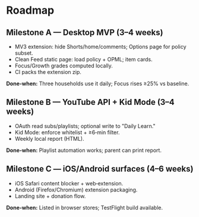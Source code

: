 <!-- status: stub; target: 150+ words -->
<!-- status: stub; target: 150+ words -->

# Roadmap

## Milestone A — Desktop MVP (3–4 weeks)
- MV3 extension: hide Shorts/home/comments; Options page for policy subset.  
- Clean Feed static page: load policy + OPML; item cards.  
- Focus/Growth grades computed locally.  
- CI packs the extension zip.

**Done‑when:** Three households use it daily; Focus rises ≥25% vs baseline.

## Milestone B — YouTube API + Kid Mode (3–4 weeks)
- OAuth read subs/playlists; optional write to "Daily Learn."  
- Kid Mode: enforce whitelist + ≥6‑min filter.  
- Weekly local report (HTML).

**Done‑when:** Playlist automation works; parent can print report.

## Milestone C — iOS/Android surfaces (4–6 weeks)
- iOS Safari content blocker + web‑extension.  
- Android (Firefox/Chromium) extension packaging.  
- Landing site + donation flow.

**Done‑when:** Listed in browser stores; TestFlight build available.


